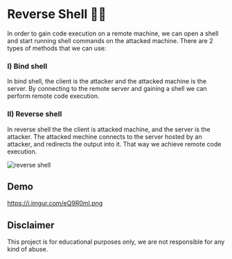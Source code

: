 # Reverse Shell 🏴‍☠️
In order to gain code execution on a remote machine, we can open a shell and start running shell commands on the attacked machine. 
There are 2 types of methods that we can use:

### I) Bind shell
 In bind shell, the client is the attacker and the attacked machine is the server. By connecting to the remote server and gaining a shell
 we can perform remote code execution.
 
### II) Reverse shell
In reverse shell the the client is attacked machine, and the server is the attacker. The attacked mechine connects to the server hosted by
an attacker, and redirects the output into it. That way we achieve remote code execution. 

![reverse shell](https://static.wixstatic.com/media/f20f53_eb087b9dfa4746c3aabf12c64b04a835~mv2.png/v1/fit/w_578,h_360,al_c,q_80/file.png)

## Demo 
https://i.imgur.com/eQ9R0ml.png

## Disclaimer
This project is for educational purposes only, we are not responsible for any kind of abuse.
